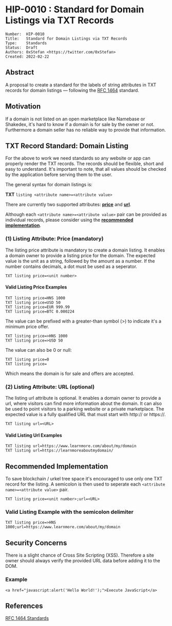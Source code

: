 # HIP-0010 : Standard for Domain Listings via TXT Records

```
Number:  HIP-0010
Title:   Standard for Domain Listings via TXT Records
Type:    Standards
Status:  Draft
Authors: 0xStefan <https://twitter.com/0xStefan>
Created: 2022-02-22
```

## Abstract

A proposal to create a standard for the labels of string attributes in TXT records for domain listings — following the [RFC 1464](https://datatracker.ietf.org/doc/html/rfc1464) standard.

## Motivation

If a domain is not listed on an open marketplace like Namebase or Shakedex, it's hard to know if a domain is for sale by the owner or not. Furthermore a domain seller has no reliable way to provide that information.

## TXT Record Standard: Domain Listing

For the above to work we need standards so any website or app can properly render the TXT records. The records should be flexible, short and easy to understand. It's important to note, that all values should be checked by the application before serving them to the user.

The general syntax for domain listings is:

**TXT** `listing <attribute name>=<attribute value>`

There are currently two supported attributes: **[price](#price)** and **[url](#url)**.

Although each `<attribute name>=<attribute value>` pair can be provided as individual records, please consider using the **[recommended implementation](#alt)**.

### <a id="price"></a> (1) Listing Attribute: Price (mandatory)

The listing price attribute is mandatory to create a domain listing. It enables a domain owner to provide a listing price for the domain. The expected value is the unit as a string, followed by the amount as a number. If the number contains decimals, a dot must be used as a seperator.

```
TXT listing price=<unit number>
```

#### Valid Listing Price Examples

```
TXT listing price=HNS 1000
TXT listing price=USD 50
TXT listing price=EUR 999.99
TXT listing price=BTC 0.000224
```

The value can be prefixed with a greater-than symbol (>) to indicate it's a minimum price offer.

```
TXT listing price=>HNS 1000
TXT listing price=>USD 50
```

The value can also be 0 or null:

```
TXT listing price=0
TXT listing price=
```

Which means the domain is for sale and offers are accepted.

### <a id="url"></a> (2) Listing Attribute: URL (optional)

The listing url attribute is optional. It enables a domain owner to provide a url, where visitors can find more information about the domain. It can also be used to point visitors to a parking website or a private marketplace. The expected value is a fully qualified URL that must start with http:// or https://.

```
TXT listing url=<URL>
```

#### Valid Listing Url Examples

```
TXT listing url=https://www.learnmore.com/about/my/domain
TXT listing url=https://learnmoreaboutmydomain/
```

## <a id="alt"></a> Recommended Implementation

To save blockchain / urkel tree space it's encouraged to use only one TXT record for the listing. A semicolon is then used to seperate each `<attribute name>=<attribute value>` pair.

```
TXT listing price=<unit number>;url=<URL>
```

### Valid Listing Example with the semicolon delimiter

```
TXT listing price=>HNS 1000;url=https://www.learnmore.com/about/my/domain
```

## Security Concerns

There is a slight chance of Cross Site Scripting (XSS). Therefore a site owner should always verify the provided URL data before adding it to the DOM.

### Example

`<a href="javascript:alert('Hello World!');">Execute JavaScript</a>`

## References

[RFC 1464 Standards](https://datatracker.ietf.org/doc/html/rfc1464)
